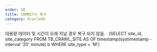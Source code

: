 ```yaml
---
order: 38
title: COMMIT시 복구
category: Oracledb
---
```


대용량 데이터 및 시간이 오래 지날 경우 복구 되지 않음.
 
(SELECT site_id, site_category FROM TB_CRAWL_SITE AS OF timestamp(systimestamp -interval '20' minute) b WHERE site_type = 'M')
